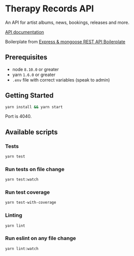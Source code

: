 # Therapy Records API

An API for artist albums, news, bookings, releases and more.

[API documentation](https://github.com/therapy-records/cms-api/blob/master/API.md)

Boilerplate from [Express & mongoose REST API Boilerplate](https://github.com/KunalKapadia/express-mongoose-es6-rest-api)

## Prerequisites

- node `8.10.0` or greater
- yarn `1.6.0` or greater
- `.env` file with correct variables (speak to admin)

## Getting Started

```sh
yarn install && yarn start
```

Port is 4040.

## Available scripts

### Tests

```sh
yarn test
```

### Run tests on file change

```sh
yarn test:watch
```

### Run test coverage

```sh
yarn test-with-coverage
```

### Linting

```sh
yarn lint
```

### Run eslint on any file change

```sh
yarn lint:watch
```
